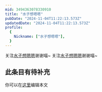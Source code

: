 ```yaml
---
mid: 3494363078330910
title: "水子想嗯嗯"
pubDate: "2024-11-04T11:22:13.573Z"
updatedDate: "2024-11-04T11:22:13.573Z"
profile:
  {
    Nickname: ["水子想嗯嗯"],
  }
---
```


关注[水子想嗯嗯](https://space.bilibili.com/3494363078330910)谢谢喵~ 关注[水子想嗯嗯](https://space.bilibili.com/3494363078330910)谢谢喵~

## 此条目有待补充
你可以在[这里](https://github.com/Yuhanawa/VTuber.ICU-Content/edit/master/v/水子想嗯嗯/index.md)编辑本文
